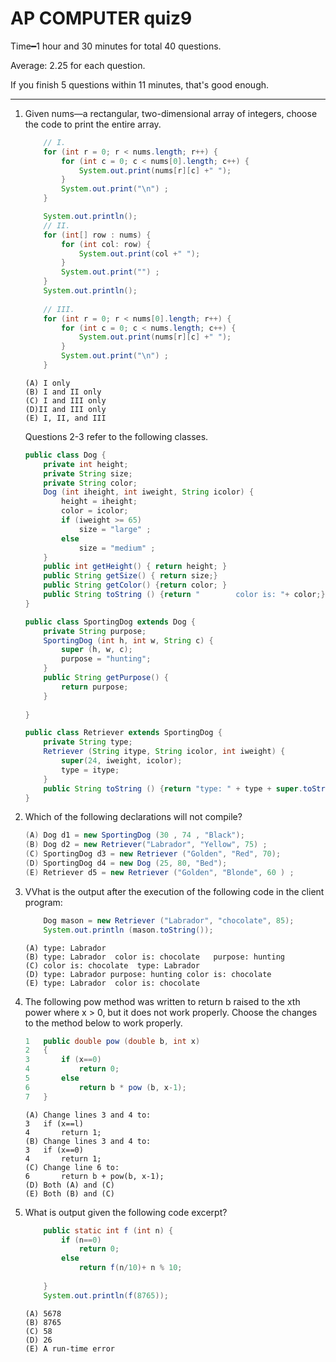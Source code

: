 # AP COMPUTER quiz9
Time&#x2501;1 hour and 30 minutes for total 40 questions.

Average: 2.25 for each question.

If you finish 5 questions within 11 minutes, that's good enough. 

---

1. Given nums—a rectangular, two-dimensional array of integers, choose the code to print the entire array.

	```java
		// I.
		for (int r = 0; r < nums.length; r++) {
			for (int c = 0; c < nums[0].length; c++) {
				System.out.print(nums[r][c] +" ");
			}
			System.out.print("\n") ;
		}

		System.out.println();
		// II.
		for (int[] row : nums) {
			for (int col: row) {
				System.out.print(col +" ");
			}
			System.out.print("") ;
		}
		System.out.println();
		
		// III.
		for (int r = 0; r < nums[0].length; r++) {
			for (int c = 0; c < nums.length; c++) {
				System.out.print(nums[r][c] +" ");
			}
			System.out.print("\n") ;
		}
	```
	```
	(A) I only 
	(B) I and II only
	(C) I and III only 
	(D)II and III only 
	(E) I, II, and III 
	```

    Questions 2-3 refer to the following classes. 

    ```java
    public class Dog {
        private int height; 
        private String size; 
        private String color; 
        Dog (int iheight, int iweight, String icolor) {
            height = iheight; 
            color = icolor;
            if (iweight >= 65)
                size = "large" ; 
            else 
                size = "medium" ;
        }
        public int getHeight() { return height; } 
        public String getSize() { return size;}
        public String getColor() {return color; } 
        public String toString () {return "        color is: "+ color;}
    }

    public class SportingDog extends Dog {
        private String purpose; 
        SportingDog (int h, int w, String c) {
            super (h, w, c);
            purpose = "hunting";
        }
        public String getPurpose() {
            return purpose;
        }
        
    }

    public class Retriever extends SportingDog {
        private String type;
        Retriever (String itype, String icolor, int iweight) {
            super(24, iweight, icolor); 
            type = itype; 
        }
        public String toString () {return "type: " + type + super.toString(); }
    }
    ```
2. Which of the following declarations will not compile?

    ```java
    (A) Dog d1 = new SportingDog (30 , 74 , "Black"); 
    (B) Dog d2 = new Retriever("Labrador", "Yellow", 75) ; 
    (C) SportingDog d3 = new Retriever ("Golden", "Red", 70);
    (D) SportingDog d4 = new Dog (25, 80, "Bed");
    (E) Retriever d5 = new Retriever ("Golden", "Blonde", 60 ) ;
    ```
3. VVhat is the output after the execution of the following code in the client program: 

    ```java
        Dog mason = new Retriever ("Labrador", "chocolate", 85);
        System.out.println (mason.toString());
    ```
    ```
    (A) type: Labrador 
    (B) type: Labrador	color is: chocolate   purpose: hunting
    (C) color is: chocolate  type: Labrador 
    (D) type: Labrador purpose: hunting color is: chocolate 
    (E) type: Labrador 	color is: chocolate 
    ```
4. The following pow method was written to return b raised to the xth power where x > 0, but it does not work properly. Choose the changes to the method below to work properly.

    ```java
    1	public double pow (double b, int x) 
    2	{
    3		if (x==0) 
    4			return 0; 
    5		else
    6			return b * pow (b, x-1); 
    7	}
    ```
    ``` No answer is correct
    (A) Change lines 3 and 4 to: 
    3 	if (x==l) 
    4		return 1; 
    (B) Change lines 3 and 4 to: 
    3 	if (x==0) 
    4		return 1; 
    (C) Change line 6 to: 
    6 		return b + pow(b, x-1);
    (D) Both (A) and (C) 
    (E) Both (B) and (C) 
    ```
5. What is output given the following code excerpt? 

    ```java
        public static int f (int n) {
            if (n==0)
                return 0;
            else 
                return f(n/10)+ n % 10; 
                
        }
        System.out.println(f(8765));
    ```
    ```
    (A) 5678 
    (B) 8765 
    (C) 58 
    (D) 26 
    (E) A run-time error 
    ```

